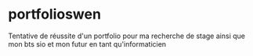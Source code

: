 # portfolioswen
Tentative de réussite d'un portfolio pour ma recherche de stage ainsi que mon bts sio et mon futur en tant qu'informaticien
